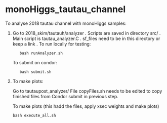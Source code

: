 # monoHiggs_tautau_channel


To analyse 2018 tautau channel with monoHiggs samples:


1. Go to 2018_skim/tautauh/analyzer .
   Scripts are saved in directory src/ .
   Main script is tautau_analyzer.C .
   sf_files need to be in this directory or keep a link .
   To run locally for testing:
   ```
      bash runAnalyzer.sh
   ```
   
   To submit on condor:
   ```
      bash submit.sh 
   ```

2. To make plots:

   Go to tautaupost_analyzer/
   File copyFiles.sh needs to be edited to copy finished files from Condor submit in previous step.
   
   To make plots (this hadd the files, apply xsec weights and make plots)
   ```
   bash execute_all.sh  
   ```
